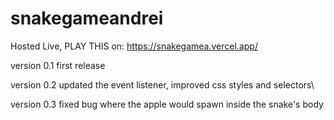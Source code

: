# snakegameandrei


Hosted Live, PLAY THIS on:
https://snakegamea.vercel.app/

version 0.1
first release

version 0.2 
updated the event listener, improved css styles and selectors\

version 0.3 
fixed bug where the apple would spawn inside the snake's body

